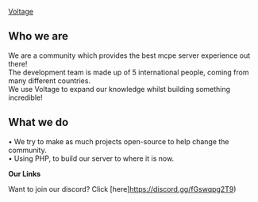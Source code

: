 [Voltage](https://avatars.githubusercontent.com/u/95542341?s=400&u=13e6e29bcaafabad3dd259a40090a17753c13c46&v=4)

## Who we are

We are a community which provides the best mcpe server experience out there! <br/>
The development team is made up of 5 international people, coming from many different countries. <br/>
We use Voltage to expand our knowledge whilst building something incredible!

## What we do

• We try to make as much projects open-source to help change the community. <br/>
• Using PHP, to build our server to where it is now.

**Our Links**

Want to join our discord? Click [here]https://discord.gg/fGswqpg2T9)
